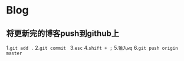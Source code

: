 # Blog
## 将更新完的博客push到github上
1.```git add .```
2.```git commit ```
3.```esc```
4.```shift + ;```
5.```输入wq```
6.```git push origin master```

